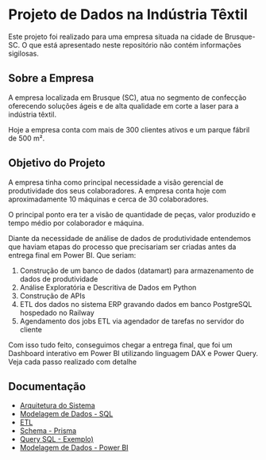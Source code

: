 # Projeto de Dados na Indústria Têxtil

Este projeto foi realizado para uma empresa situada na cidade de Brusque-SC. O que está apresentado neste repositório não contém informações sigilosas.

## Sobre a Empresa

A empresa localizada em Brusque (SC), atua no segmento de confecção oferecendo soluções ágeis e de alta qualidade em corte a laser para a indústria têxtil.

Hoje a empresa conta com mais de 300 clientes ativos e um parque fábril de 500 m².

## Objetivo do Projeto

A empresa tinha como principal necessidade a visão gerencial de produtividade dos seus colaboradores. A empresa conta hoje com aproximadamente 10 máquinas e cerca de 30 colaboradores.

O principal ponto era ter a visão de quantidade de peças, valor produzido e tempo médio por colaborador e máquina.

Diante da necessidade de análise de dados de produtividade entendemos que haviam etapas do processo que precisariam ser criadas antes da entrega final em Power BI. Que seriam:

1. Construção de um banco de dados (datamart) para armazenamento de dados de produtividade
2. Análise Exploratória e Descritiva de Dados em Python
3. Construção de APIs
4. ETL dos dados no sistema ERP gravando dados em banco PostgreSQL hospedado no Railway
5. Agendamento dos jobs ETL via agendador de tarefas no servidor do cliente

Com isso tudo feito, conseguimos chegar a entrega final, que foi um Dashboard interativo em Power BI utilizando linguagem DAX e Power Query. Veja cada passo realizado com detalhe

## Documentação

- [Arquitetura do Sistema](docs/arquitetura.md)
- [Modelagem de Dados - SQL](docs/modelagem.md)
- [ETL](docs/etl.md)
- [Schema - Prisma](sql/modelagem/schema.prisma)
- [Query SQL - Exemplo)](sql/querys/fato_ordem_producao.sql)
- [Modelagem de Dados - Power BI](docs/modelagem_powerbi.md)
